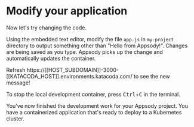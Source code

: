 # Modify your application

Now let's try changing the code.

Using the embedded text editor, modify the file `app.js` in `my-project` directory to output something other than "Hello from Appsody!". Changes are being saved as you type. Appsody picks up the change and automatically updates the container.

Refresh https://[[HOST_SUBDOMAIN]]-3000-[[KATACODA_HOST]].environments.katacoda.com/ to see the new message!

To stop the local development container, press <kbd>Ctrl</kbd>+<kbd>C</kbd> in the terminal.

You've now finished the development work for your Appsody project. You have a containerized application that's ready to deploy to a Kubernetes cluster.
